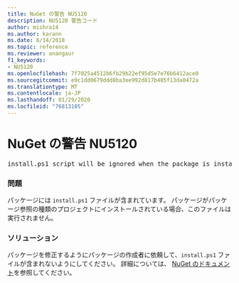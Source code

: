 ```yaml
---
title: NuGet の警告 NU5120
description: NU5120 警告コード
author: mishra14
ms.author: karann
ms.date: 8/14/2018
ms.topic: reference
ms.reviewer: anangaur
f1_keywords:
- NU5120
ms.openlocfilehash: 7f7025a4512b6fb29b22ef95d5e7e76b6412ace0
ms.sourcegitcommit: e9c1dd0679ddd8ba3ee992d817b405f13da0472a
ms.translationtype: MT
ms.contentlocale: ja-JP
ms.lasthandoff: 01/29/2020
ms.locfileid: "76813105"
---
```

# <a name="nuget-warning-nu5120"></a>NuGet の警告 NU5120
<pre>install.ps1 script will be ignored when the package is installed after the migration.</pre>

### <a name="issue"></a>問題

パッケージには `install.ps1` ファイルが含まれています。 パッケージがパッケージ参照の種類のプロジェクトにインストールされている場合、このファイルは実行されません。


### <a name="solution"></a>ソリューション

パッケージを修正するようにパッケージの作成者に依頼して、`install.ps1` ファイルが含まれないようにしてください。 詳細については、 [NuGet のドキュメント](../../consume-packages/migrate-packages-config-to-package-reference.md)を参照してください。
